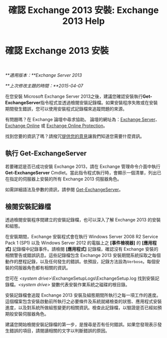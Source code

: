 ﻿---
title: '確認 Exchange 2013 安裝: Exchange 2013 Help'
TOCTitle: 確認 Exchange 2013 安裝
ms:assetid: fdd20a2a-c8c1-4d17-b813-3c05d88a4411
ms:mtpsurl: https://technet.microsoft.com/zh-tw/library/Bb125254(v=EXCHG.150)
ms:contentKeyID: 50474683
ms.date: 05/21/2018
mtps_version: v=EXCHG.150
ms.translationtype: MT
---

# 確認 Exchange 2013 安裝

 

_**適用版本：**Exchange Server 2013_

_**上次修改主題的時間：**2015-04-07_

在您安裝 Microsoft Exchange Server 2013之後，建議您確認安裝執行**Get-ExchangeServer**指令程式並透過檢閱安裝記錄檔。如果安裝程序失敗或在安裝期間發生錯誤，您可以使用安裝程式記錄檔來追蹤問題的來源。

有問題嗎？在 Exchange 論壇中尋求協助。 論壇的網址為：[Exchange Server](https://go.microsoft.com/fwlink/p/?linkid=60612)、 [Exchange Online](https://go.microsoft.com/fwlink/p/?linkid=267542) 或 [Exchange Online Protection](https://go.microsoft.com/fwlink/p/?linkid=285351)。

找到您要的資訊了嗎？請撥冗[提供您的意見](mailto:exsetuphelpfeedback@microsoft.com?subject=exchange%202013%20setup%20help%20feedbac)讓我們知道您需要什麼資訊。

## 執行 Get-ExchangeServer

若要確認是否已成功安裝 Exchange 2013，請在 Exchange 管理命令介面中執行 **Get-ExchangeServer** Cmdlet。當此指令程式執行時，會顯示一個清單，列出已在指定的伺服器上安裝的所有 Exchange 2013 伺服器角色。

如需詳細語法及參數的資訊，請參閱 [Get-ExchangeServer](https://technet.microsoft.com/zh-tw/library/bb123873\(v=exchg.150\))。

## 檢閱安裝記錄檔

透過檢閱安裝程序間建立的安裝記錄檔，也可以深入了解 Exchange 2013 的安裝和組態。

在安裝期間，Exchange 安裝程式會在執行 Windows Server 2008 R2 Service Pack 1 (SP1) 以及 Windows Server 2012 的電腦上之 **\[事件檢視器\]** 的 **\[應用程式\]** 記錄檔中記錄事件。請檢閱 **\[應用程式\]** 記錄檔，確認沒有 Exchange 安裝的相關警告或錯誤訊息。這些記錄檔包含 Exchange 2013 安裝期間系統採取之每個動作的歷程記錄，以及任何發生的錯誤。依預設，記錄方法設為`Verbose`。每個安裝的伺服器角色都有相關的資訊。

您可在 *\<system drive\>*\\ExchangeSetupLogs\\ExchangeSetup.log 找到安裝記錄檔。*\<system drive\>* 變數代表安裝作業系統之磁碟的根目錄。

安裝記錄檔會追蹤 Exchange 2013 安裝及組態期間所執行之每一項工作的進度。這個檔案包含安裝啟動前所執行之必要條件及系統就緒檢查的狀態、應用程式安裝進度，以及對系統所做組態變更的相關資訊。檢查此記錄檔，以驗證是否已經如預期般安裝伺服器角色。

建議您開始檢閱安裝記錄檔的第一步，是搜尋是否有任何錯誤。如果您發現表示發生錯誤的項目，請閱讀相關的文字以判斷錯誤的原因。

